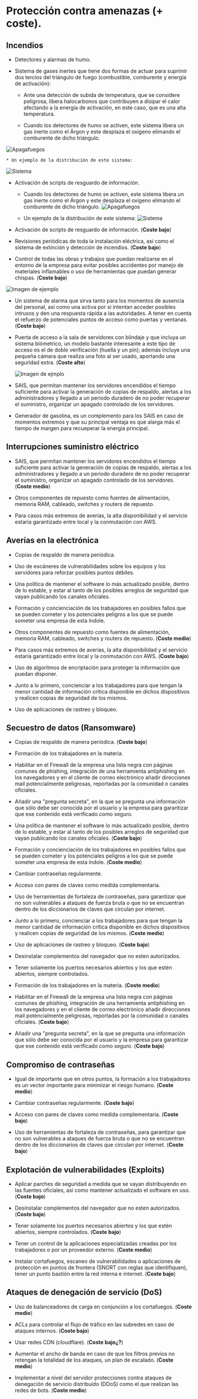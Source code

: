 # Protección contra amenazas (+ coste).

## Incendios

 * Detectores y alarmas de humo.

 * Sistema de gases inertes que tiene dos formas de actuar para suprimir dos tercios del triángulo de fuego (combustible, comburente y energía de activación):

    * Ante una detección de subida de temperatura, que se considere peligrosa, libera halocarbonos que contribuyen a disipar el calor afectando a la energía de activación, en este caso, que es una alta temperatura.


    * Cuando los detectores de humo se activen, este sistema libera un gas inerte como el Árgon y este desplaza el oxígeno elimando el comburente de dicho triángulo.

  ![Apagafuegos](https://www.missioncriticalmagazine.com/ext/resources/MC/2020/07-08_July-August/Fire-Suppression-Fig2-900x550.jpg)

    * Un ejemplo de la distribución de este sistema:
  ![Sistema](https://www.siex2001.com/sites/default/files/imagecache/foto-info-sistemas/sistemas/imagenes/salainertes.jpg)

 * Activación de scripts de resguardo de información.

      + Cuando los detectores de humo se activen, este sistema libera un gas inerte como el Árgon y este desplaza el oxígeno elimando el comburente de dicho triángulo.
      ![Apagafuegos](https://www.missioncriticalmagazine.com/ext/resources/MC/2020/07-08_July-August/Fire-Suppression-Fig2-900x550.jpg)

      + Un ejemplo de la distribución de este sistema:
      ![Sistema](https://www.siex2001.com/sites/default/files/imagecache/foto-info-sistemas/sistemas/imagenes/salainertes.jpg)

- Activación de scripts de resguardo de información. (**Coste bajo**)

- Revisiones periódicas de toda la instalación eléctrica, así como el sistema de extinción y detección de incendios. (**Coste bajo**)

- Control de todas las obras y trabajos que puedan realizarse en el entorno de
la empresa para evitar posibles accidentes por manejo de materiales inflamables o uso de herramientas que puedan generar chispas. (**Coste bajo**)


 ![Imagen de ejemplo](https://external-content.duckduckgo.com/iu/?u=https%3A%2F%2Ftse2.mm.bing.net%2Fth%3Fid%3DOIP.yxvwoprNGes-TtYsAp8OawHaHa%26pid%3DApi&f=1)

- Un sistema de alarma que sirva tanto para los momentos de ausencia del personal, así como una activa por si intentan acceder posibles intrusos y den una respuesta rápida a las autoridades. A tener en cuenta el refuerzo de potenciales puntos de acceso como puertas y ventanas. (**Coste bajo**)

- Puerta de acceso a la sala de servidores con blindaje y que incluya un sistema biómetrico, un modelo bastante interesante a este tipo de acceso es el de doble verificación (huella y un pin); además incluye una pequeña cámara que realiza una foto al ser usado, aportando una seguridad extra. (**Coste alto**)

   ![Imagen de ejmplo](https://external-content.duckduckgo.com/iu/?u=https%3A%2F%2Ftse2.mm.bing.net%2Fth%3Fid%3DOIP.yxvwoprNGes-TtYsAp8OawHaHa%26pid%3DApi&f=1)

 * SAIS, que permitan mantener los servidores encendidos el tiempo suficiente para activar la generación de copias de respaldo, alertas a los administradores y llegado a un periodo duradero de no poder recuperar el suministro, organizar un apagado controlado de los servidores.

 * Generador de gasolina, es un complemento para los SAIS en caso de momentos extremos y que su principal ventaja es que alarga más el tiempo de margen para recueperar la energía principal.


## Interrupciones suministro eléctrico

- SAIS, que permitan mantener los servidores encendidos el tiempo suficiente para activar la generación de copias de respaldo, alertas a los administradores y llegado a un periodo duradero de no poder recuperar el suministro, organizar un apagado controlado de los servidores. (**Coste medio**)

 * Otros componentes de repuesto como fuentes de alimentación, memoria RAM, cableado, switches y routers de repuesto.

 * Para casos más extremos de averías, la alta disponibilidad y el servicio estaría garantizado entre local y la conmutación con AWS.


## Averías en la electrónica

 * Copias de respaldo de manera periódica.

 * Uso de escáneres de vulnerabilidades sobre los equipos y los servidores para reforzar posibles puntos débiles.

 * Una política de mantener el software lo más actualizado posible, dentro de lo estable, y estar al tanto de los posibles arreglos de seguridad que vayan publicando los canales oficiales.

 * Formación y concienciación de los trabajadores en posibles fallos que se pueden cometer y los potenciales peligros a los que se puede someter una empresa de esta índole.

- Otros componentes de repuesto como fuentes de alimentación, memoria RAM, cableado, switches y routers de repuesto. (**Coste medio**)

- Para casos más extremos de averías, la alta disponibilidad y el servicio estaría garantizado entre local y la conmutación con AWS. (**Coste bajo**)

 * Uso de algoritmos de encriptación para proteger la información que puedan disponer.

 * Junto a lo primero, concienciar a los trabajadores para que tengan la menor cantidad de información crítica disponible en dichos dispositivos y realicen copias de seguridad de los mismos.

 * Uso de aplicaciones de rastreo y bloqueo.

## Secuestro de datos (Ransomware)

- Copias de respaldo de manera periódica. (**Coste bajo**)

 * Formación de los trabajadores en la materia.

 * Habilitar en el Firewall de la empresa una lista negra con páginas comunes de phishing, integración de una herramienta antiphishing en los navegadores y en el cliente de correo electrónico añadir direcciones mail potencialmente peligrosas, reportadas por la comunidad o canales oficiales.

 * Añadir una "pregunta secreta", en la que se pregunta una información que sólo debe ser conocida por el usuario y la empresa para garantizar que ese contenido está verificado como seguro.

- Una política de mantener el software lo más actualizado posible, dentro de lo estable, y estar al tanto de los posibles arreglos de seguridad que vayan publicando los canales oficiales. (**Coste bajo**)

- Formación y concienciación de los trabajadores en posibles fallos que se pueden cometer y los potenciales peligros a los que se puede someter una empresa de esta índole. (**Coste medio**)


 * Cambiar contraseñas regularmente.

 * Acceso con pares de claves como medida complementaria.

 * Uso de herramientas de fortaleza de contraseñas, para garantizar que no son vulnerables a ataques de fuerza bruta o  que no se encuentran dentro de los diccionarios de claves que circulan por internet.

- Junto a lo primero, concienciar a los trabajadores para que tengan la menor cantidad de información crítica disponible en dichos dispositivos y realicen copias de seguridad de los mismos. (**Coste medio**)

- Uso de aplicaciones de rastreo y bloqueo. (**Coste bajo**)


 * Desinstalar complementos del navegador que no esten autorizados.

 * Tener solamente los puertos necesarios abiertos y los que estén abiertos, siempre controlados.

- Formación de los trabajadores en la materia. (**Coste medio**)

- Habilitar en el Firewall de la empresa una lista negra con páginas comunes de phishing, integración de una herramienta antiphishing en los navegadores y en el cliente de correo electrónico añadir direcciones mail potencialmente peligrosas, reportadas por la comunidad o canales oficiales. (**Coste bajo**)

- Añadir una "pregunta secreta", en la que se pregunta una información que sólo debe ser conocida por el usuario y la empresa para garantizar que ese contenido está verificado como seguro. (**Coste bajo**)


## Compromiso de contraseñas

- Igual de importante que en otros puntos, la formación a los trabajadores es un vector importante para minimizar el riesgo humano. (**Coste medio**)

- Cambiar contraseñas regularmente. (**Coste bajo**)

- Acceso con pares de claves como medida complementaria. (**Coste bajo**)

- Uso de herramientas de fortaleza de contraseñas, para garantizar que no son vulnerables a ataques de fuerza bruta o  que no se encuentran dentro de los diccionarios de claves que circulan por internet. (**Coste bajo**)


## Explotación de vulnerabilidades (Exploits)

- Aplicar parches de seguridad a medida que se vayan distribuyendo en las fuentes oficiales, así como mantener actualizado el software en uso. (**Coste bajo**)

- Desinstalar complementos del navegador que no esten autorizados. (**Coste bajo**)

- Tener solamente los puertos necesarios abiertos y los que estén abiertos, siempre controlados. (**Coste bajo**)

- Tener un control de la aplicaciones especializadas creadas por los trabajadores o por un proveedor externo. (**Coste medio**)

- Instalar cortafuegos, escaneo de vulnerabilidades o aplicaciones de protección en puntos de frontera (SNORT con reglas que identifiquen), tener un punto bastión entre la red interna e internet. (**Coste bajo**)


## Ataques de denegación de servicio (DoS)

- Uso de balanceadores de carga en conjunción a los cortafuegos. (**Coste medio**)

- ACLs para controlar el flujo de tráfico en las subredes en caso de ataques internos. (**Coste bajo**)

- Usar redes CDN (cloudflare). (**Coste bajo¿?**)

- Aumentar el ancho de banda en caso de que los filtros previos no retengan la totalidad de los ataques, un plan de escalado. (**Coste medio**)

- Implementar a nivel del servidor protecciones contra ataques de denegación de servicio distribuido (DDoS) como el que realizan las redes de bots. (**Coste medio**)
